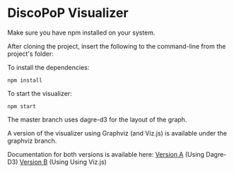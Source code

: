 # DiscoPoP Visualizer

Make sure you have npm installed on your system. 

After cloning the project, insert the following to the command-line from the project's folder:

To install the dependencies:
```{r, engine='bash', count_lines}
npm install
```

To start the visualizer:
```{r, engine='bash', count_lines}
npm start
```

The master branch uses dagre-d3 for the layout of the graph.

A version of the visualizer using Graphviz (and Viz.js)
is available under the graphviz branch.

Documentation for both versions is available here:
[Version A](http://nicolas-mosch.github.io/DiscoPoP_Visualizer/documentation/version_A/) (Using Dagre-D3)
[Version B](http://nicolas-mosch.github.io/DiscoPoP_Visualizer/documentation/version_B/) (Using Using Viz.js)